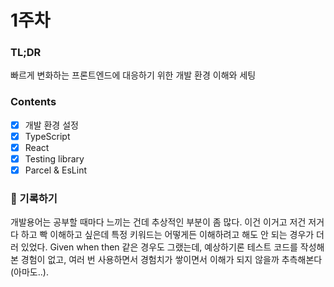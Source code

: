 # 1주차

### TL;DR
빠르게 변화하는 프론트엔드에 대응하기 위한 개발 환경 이해와 세팅 

### Contents
- [x] 개발 환경 설정
- [x] TypeScript
- [x] React
- [x] Testing library
- [x] Parcel & EsLint

### 📝 기록하기

개발용어는 공부할 때마다 느끼는 건데 추상적인 부분이 좀 많다. 이건 이거고 저건 저거다 하고 빡 이해하고 싶은데 특정 키워드는 어떻게든 이해하려고 해도 안 되는 경우가 더러 있었다. Given when then 같은 경우도 그랬는데, 예상하기론 테스트 코드를 작성해 본 경험이 없고, 여러 번 사용하면서 경험치가 쌓이면서 이해가 되지 않을까 추측해본다(아마도..).